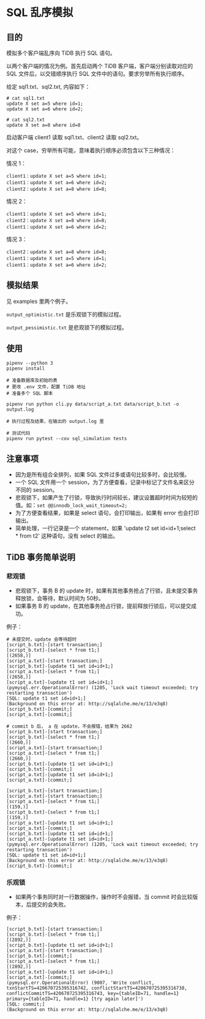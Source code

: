 # SQL 乱序模拟

## 目的

模拟多个客户端乱序向 TiDB 执行 SQL 语句。

以两个客户端的情况为例。首先启动两个 TiDB 客户端，客户端分别读取对应的 SQL 文件后，以交错顺序执行 SQL 文件中的语句。要求穷举所有执行顺序。

给定 sql1.txt、sql2.txt, 内容如下：

```
# cat sql1.txt
update X set a=5 where id=1;
update X set a=6 where id=2;
```

```
# cat sql2.txt
update X set a=8 where id=8
```

启动客户端 client1 读取 sql1.txt、client2 读取 sql2.txt。

对这个 case，穷举所有可能，意味着执行顺序必须包含以下三种情况：

情况 1：

```
client1：update X set a=5 where id=1;
client1：update X set a=6 where id=2;
client2：update X set a=8 where id=8;
```

情况 2：

```
client1：update X set a=5 where id=1;
client2：update X set a=8 where id=8;
client1：update X set a=6 where id=2;
```

情况 3：

```
client2：update X set a=8 where id=8;
client1：update X set a=5 where id=1;
client1：update X set a=6 where id=2;
```

## 模拟结果

见 examples 里两个例子。

`output_optimistic.txt` 是乐观锁下的模拟过程。

`output_pessimistic.txt` 是悲观锁下的模拟过程。


## 使用

```
pipenv --python 3
pipenv install

# 准备数据库及初始的表
# 更改 .env 文件，配置 TiDB 地址
# 准备多个 SQL 脚本

pipenv run python cli.py data/script_a.txt data/script_b.txt -o output.log

# 执行过程及结果，在输出的 output.log 里

# 测试代码
pipenv run pytest --cov sql_simulation tests

```

## 注意事项

* 因为是所有组合全排列，如果 SQL 文件过多或语句比较多时，会比较慢。
* 一个 SQL 文件用一个 session，为了方便查看，记录中标记了文件名来区分不同的 session。
* 悲观锁下，如果产生了行锁，导致执行时间较长，建议设置超时时间为较短的值。如：`set @@innodb_lock_wait_timeout=2;`
* 为了方便查看结果，如果是 select 语句，会打印输出，如果有 error 也会打印输出。
* 简单处理，一行记录是一个 statement，如果 'update t2 set id=id+1;select * from t2' 这种语句，没有 select 的输出。

## TiDB 事务简单说明

### 悲观锁

* 悲观锁下，事务 B 的 update 时，如果有其他事务抢占了行锁，且未提交事务释放锁，会等待，默认时间为 50秒。
* 如果事务 B 的 update，在其他事务抢占行锁，提前释放行锁后，可以提交成功。

例子：

```
# 未提交时，update 会等待超时
[script_b.txt]-[start transaction;]
[script_b.txt]-[select * from t1;]
[(2658,)]
[script_a.txt]-[start transaction;]
[script_b.txt]-[update t1 set id=id+1;]
[script_a.txt]-[select * from t1;]
[(2658,)]
[script_a.txt]-[update t1 set id=id+1;]
(pymysql.err.OperationalError) (1205, 'Lock wait timeout exceeded; try restarting transaction')
[SQL: update t1 set id=id+1;]
(Background on this error at: http://sqlalche.me/e/13/e3q8)
[script_b.txt]-[commit;]
[script_a.txt]-[commit;]

```

```
# commit b 后， a 在 update，不会报错，结果为 2662
[script_b.txt]-[start transaction;]
[script_b.txt]-[select * from t1;]
[(2660,)]
[script_a.txt]-[start transaction;]
[script_a.txt]-[select * from t1;]
[(2660,)]
[script_b.txt]-[update t1 set id=id+1;]
[script_b.txt]-[commit;]
[script_a.txt]-[update t1 set id=id+1;]
[script_a.txt]-[commit;]
```

```
[script_b.txt]-[start transaction;]
[script_a.txt]-[start transaction;]
[script_a.txt]-[select * from t1;]
[(159,)]
[script_b.txt]-[select * from t1;]
[(159,)]
[script_a.txt]-[update t1 set id=id+1;]
[script_a.txt]-[commit;]
[script_b.txt]-[update t1 set id=id+1;]
[script_a.txt]-[update t1 set id=id+1;]
(pymysql.err.OperationalError) (1205, 'Lock wait timeout exceeded; try restarting transaction')
[SQL: update t1 set id=id+1;]
(Background on this error at: http://sqlalche.me/e/13/e3q8)
[script_b.txt]-[commit;]

```

### 乐观锁

* 如果两个事务同时对一行数据操作，操作时不会报错，当 commit 时会比较版本，后提交的会失败。

例子：

```
[script_b.txt]-[start transaction;]
[script_b.txt]-[select * from t1;]
[(2892,)]
[script_b.txt]-[update t1 set id=id+1;]
[script_a.txt]-[start transaction;]
[script_b.txt]-[commit;]
[script_a.txt]-[select * from t1;]
[(2892,)]
[script_a.txt]-[update t1 set id=id+1;]
[script_a.txt]-[commit;]
(pymysql.err.OperationalError) (9007, 'Write conflict, txnStartTS=420670725395316742, conflictStartTS=420670725395316738, conflictCommitTS=420670725395316743, key={tableID=71, handle=1} primary={tableID=71, handle=1} [try again later]')
[SQL: commit;]
(Background on this error at: http://sqlalche.me/e/13/e3q8)

```

